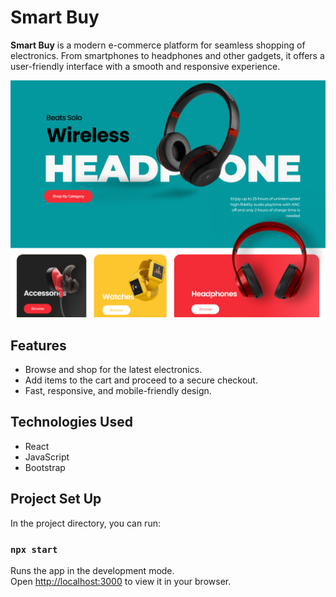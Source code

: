 # Smart Buy  

**Smart Buy** is a modern e-commerce platform for seamless shopping of electronics. From smartphones to headphones and other gadgets, it offers a user-friendly interface with a smooth and responsive experience.  

![Landing Page](src/assets/imgs/main-page.png)

## Features  
- Browse and shop for the latest electronics.  
- Add items to the cart and proceed to a secure checkout.  
- Fast, responsive, and mobile-friendly design.  

## Technologies Used  
- React  
- JavaScript  
- Bootstrap  


## Project Set Up

In the project directory, you can run:

### `npx start`

Runs the app in the development mode.  
Open [http://localhost:3000](http://localhost:3000) to view it in your browser.


